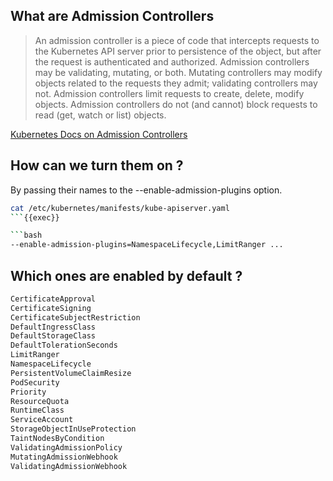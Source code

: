 ## What are Admission Controllers

> An admission controller is a piece of code that intercepts requests to the Kubernetes API server prior to persistence of the object, but after the request is authenticated and authorized. Admission controllers may be validating, mutating, or both. Mutating controllers may modify objects related to the requests they admit; validating controllers may not. Admission controllers limit requests to create, delete, modify objects. Admission controllers do not (and cannot) block requests to read (get, watch or list) objects.

[Kubernetes Docs on Admission Controllers](https://kubernetes.io/docs/reference/access-authn-authz/admission-controllers/)

## How can we turn them on ?

By passing their names to the --enable-admission-plugins option.
```bash
cat /etc/kubernetes/manifests/kube-apiserver.yaml
```{{exec}}

```bash
--enable-admission-plugins=NamespaceLifecycle,LimitRanger ...
```

## Which ones are enabled by default ?

```bash
CertificateApproval
CertificateSigning
CertificateSubjectRestriction
DefaultIngressClass
DefaultStorageClass
DefaultTolerationSeconds
LimitRanger
NamespaceLifecycle
PersistentVolumeClaimResize
PodSecurity
Priority
ResourceQuota
RuntimeClass
ServiceAccount
StorageObjectInUseProtection
TaintNodesByCondition
ValidatingAdmissionPolicy
MutatingAdmissionWebhook
ValidatingAdmissionWebhook
```
